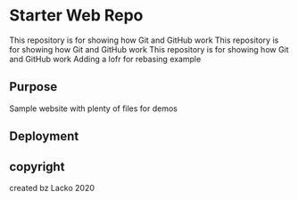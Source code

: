 # Starter Web Repo

This repository is for showing how Git and GitHub work
This repository is for showing how Git and GitHub work
This repository is for showing how Git and GitHub work
Adding a lofr for rebasing example

## Purpose

Sample website with plenty of files for demos

## Deployment

## copyright

created bz Lacko 2020

<!-- ready for merging -->


<!-- changing readm me file -->